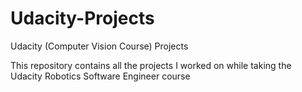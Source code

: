 # Udacity-Projects
Udacity (Computer Vision Course) Projects

This repository contains all the projects I worked on while taking the Udacity Robotics Software Engineer course
